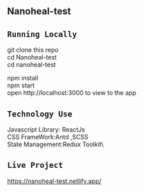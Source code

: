 ## Nanoheal-test


## `Running Locally`
git clone this repo\
cd Nanoheal-test\
cd nanoheal-test


npm install\
npm start\
open http://localhost:3000 to view to the app

## `Technology Use`
Javascript Library: ReactJs\
CSS FrameWork:Antd ,SCSS\
State Management:Redux Toolkit\

## `Live Project`
https://nanoheal-test.netlify.app/
